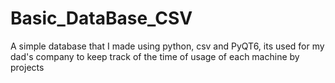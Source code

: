 # Basic_DataBase_CSV
A simple database that I made using python, csv and PyQT6, its used for my dad's company to keep track of the time of usage of each machine by projects

